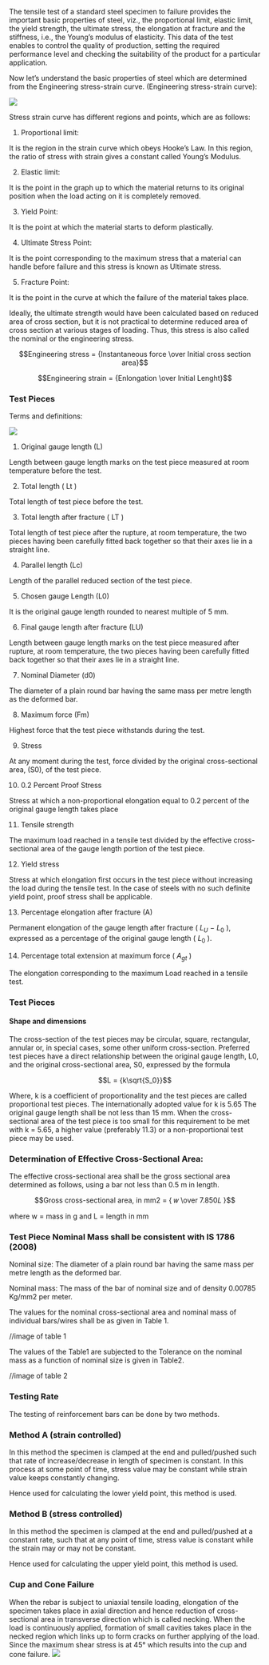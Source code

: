 The tensile test of a standard steel specimen to failure provides the important basic properties of steel, viz., the proportional limit, elastic limit, the yield strength, the ultimate stress, the elongation at fracture and the stiffness, i.e., the Young’s modulus of elasticity. This data of the test enables to control the quality of production, setting the required performance level and checking the suitability of the product for a particular application.

Now let’s understand the basic properties of steel which are determined from the Engineering stress-strain curve.
(Engineering stress-strain curve):

<img src="./images/stressstraincurve.png">

Stress strain curve has different regions and points, which are as follows:

1. Proportional limit:

  It is the region in the strain curve which obeys Hooke’s Law. In this region, the ratio of stress with strain gives a constant called Young’s Modulus.

2. Elastic limit:

  It is the point in the graph up to which the material returns to its original position when the load acting on it is completely removed.

3. Yield Point:

  It is the point at which the material starts to deform plastically.

4. Ultimate Stress Point:

  It is the point corresponding to the maximum stress that a material can handle before failure and this stress is known as Ultimate stress.

5. Fracture Point:

  It is the point in the curve at which the failure of the material takes place.


Ideally, the ultimate strength would have been calculated based on reduced area of cross section, but it is not practical to determine reduced area of cross section at various stages of loading. Thus, this stress is also called the nominal or the engineering stress.

$$Engineering stress = {Instantaneous force \over Initial  cross  section  area}$$

$$Engineering strain = {Enlongation \over Initial Lenght}$$


<h3>Test Pieces</h3>

Terms and definitions:

<img src="./images/sample.png">

1. Original gauge length (L)

Length between gauge length marks on the test piece measured at room temperature before the test.

2. Total length ( Lt )

Total length of test piece before the test.

3. Total length after fracture ( LT )

Total length of test piece after the rupture, at room temperature, the two pieces having been carefully fitted back together so that their axes lie in a straight line.

4. Parallel length (Lc)

Length of the parallel reduced section of the test piece.

5. Chosen gauge Length (L0)

It is the original gauge length rounded to nearest multiple of 5 mm.

6. Final gauge length after fracture (LU)

Length between gauge length marks on the test piece measured after rupture, at room temperature, the two pieces having been carefully fitted back together so that their axes lie in a straight line.

7. Nominal Diameter (d0)

The diameter of a plain round bar having the same mass per metre length as the deformed bar.

8. Maximum force (Fm)

Highest force that the test piece withstands during the test.

9. Stress

At any moment during the test, force divided by the original cross-sectional area, (S0), of the test piece.

10. 0.2 Percent Proof Stress

Stress at which a non-proportional elongation equal to 0.2 percent of the original gauge length takes place

11. Tensile strength

The maximum load reached in a tensile test divided by the effective cross-sectional area of the gauge length portion of the test piece.

12. Yield stress

Stress at which elongation first occurs in the test piece without increasing the load during the tensile test. In the case of steels with no such definite yield point, proof stress shall be applicable.

13. Percentage elongation after fracture (A)

Permanent elongation of the gauge length after fracture ( $L_U$ − $L_0$ ), expressed as a percentage of the original gauge length ( $L_0$ ).

14. Percentage total extension at maximum force ( $A_{gt}$ )

The elongation corresponding to the maximum Load reached in a tensile test.

<h3>Test Pieces</h3>

<h4>Shape and dimensions</h4>

The cross-section of the test pieces may be circular, square, rectangular, annular or, in special cases, some other uniform cross-section. Preferred test pieces have a direct relationship between the original gauge length, L0, and the original cross-sectional area, S0, expressed by the formula

$$L = {k\sqrt{S_0}}$$

Where, k is a coefficient of proportionality and the test pieces are called proportional test pieces. The internationally adopted value for k is 5.65 The original gauge length shall be not less than 15 mm. When the cross-sectional area of the test piece is too small for this requirement to be met with k = 5.65, a higher value (preferably 11.3) or a non-proportional test piece may be used.


<h3>Determination of Effective Cross-Sectional Area:</h3>

The effective cross-sectional area shall be the gross sectional area determined as follows, using a bar not less than 0.5 m in length.

$$Gross cross-sectional area, in mm2 = { 𝑤 \over 7.850𝐿 }$$

where w = mass in g and L = length in mm

<h3>Test Piece Nominal Mass shall be consistent with IS 1786 (2008)</h3>

Nominal size: The diameter of a plain round bar having the same mass per metre length as the deformed bar.

Nominal mass: The mass of the bar of nominal size and of density 0.00785 Kg/mm2 per meter.

The values for the nominal cross-sectional area and nominal mass of individual bars/wires shall be as given in Table 1.

//image of table 1


The values of the Table1 are subjected to the Tolerance on the nominal mass as a function of nominal size is given in Table2.

//image of table 2

<h3>Testing Rate</h3>

The testing of reinforcement bars can be done by two methods.

<h3>Method A (strain controlled)</h3>
In this method the specimen is clamped at the end and pulled/pushed such that rate of increase/decrease in length of specimen is constant. In this process at some point of time, stress value may be constant while strain value keeps constantly changing.

Hence used for calculating the lower yield point, this method is used.


<h3>Method B (stress controlled)</h3>
In this method the specimen is clamped at the end and pulled/pushed at a constant rate, such that at any point of time, stress value is constant while the strain may or may not be constant.

Hence used for calculating the upper yield point, this method is used.


<h3>Cup and Cone Failure</h3>
When the rebar is subject to uniaxial tensile loading, elongation of the specimen takes place in axial direction and hence reduction of cross-sectional area in transverse direction which is called necking. When the load is continuously applied, formation of small cavities takes place in the necked region which links up to form cracks on further applying of the load. Since the maximum shear stress is at 45° which results into the cup and cone failure.

<img src="./images/failuretype.png">
